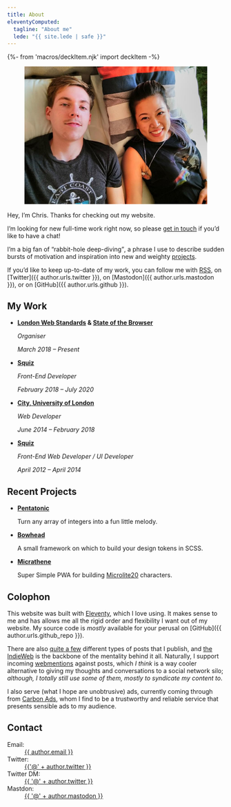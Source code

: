 ```yaml
---
title: About
eleventyComputed:
  tagline: "About me"
  lede: "{{ site.lede | safe }}"
---
```

{%- from 'macros/deckItem.njk' import deckItem -%}

<figure>
    <picture>
        <source type="image/webp" srcset="/images/content/rachel-and-i.webp" />
        <img src="/images/content/rachel-and-i.jpg" alt="Chris Burnell" loading="lazy">
    </picture>
</figure>

Hey, I’m <span class=" [ canada ] ">Chris</span>. Thanks for checking out my website.

<div class=" [ box ] ">I’m looking for new full-time work right now, so please <a href="#contact">get in touch</a> if you’d like to have a chat!</div>

I’m a big fan of <q>rabbit-hole deep-diving</q>, a phrase I use to describe sudden bursts of motivation and inspiration into new and weighty [projects](/projects/).

If you’d like to keep up-to-date of my work, you can follow me with [RSS](/feed.xml), on [Twitter]({{ author.urls.twitter }}), on [Mastodon]({{ author.urls.mastodon }}), or on [GitHub]({{ author.urls.github }}).

## My Work

- **[London Web Standards](https://londonwebstandards.org) & [State of the Browser](https://stateofthebrowser.com)**

    *Organiser*

    *March 2018 – Present*

- **[Squiz](https://squiz.net)**

    *Front-End Developer*

    *February 2018 – July 2020*

- **[City, University of London](https://city.ac.uk)**

    *Web Developer*

    *June 2014 – February 2018*

- **[Squiz](https://squiz.net)**

    *Front-End Web Developer / UI Developer*

    *April 2012 – April 2014*

## Recent Projects

- **[Pentatonic](/pentatonic/)**

    Turn any array of integers into a fun little melody.

- **[Bowhead](/bowhead/)**

    A small framework on which to build your design tokens in SCSS.

- **[Micrathene](https://micro.bloodbuilder.online/)**

    Super Simple PWA for building [Microlite20](https://micro.bloodbuilder.online/docs/Microlite20.pdf) characters.

## Colophon

This website was built with [Eleventy](https://11ty.dev), which I love using. It makes sense to me and has allows me all the rigid order and flexibility I want out of my website. My source code is *mostly* available for your perusal on [GitHub]({{ author.urls.github_repo }}).

There are also [quite a few](/archive/) different types of posts that I publish, and [the IndieWeb](https://indieweb.org) is the backbone of the mentality behind it all. Naturally, I support incoming [webmentions](https://indieweb.org/webmention) against posts, which *I think* is a way cooler alternative to giving my thoughts and conversations to a social network silo; *although, I totally still use some of them, mostly to syndicate my content to*.

I also serve (what I hope are unobtrusive) ads, currently coming through from [Carbon Ads](https://www.carbonads.net), whom I find to be a trustworthy and reliable service that presents sensible ads to my audience.

## Contact

<dl>
    <dt>Email:</dt>
    <dd><a class=" [ canada ] " href="mailto:{{ author.email }}">{{ author.email }}</a></dd>
    <dt>Twitter:</dt>
    <dd><a class=" [ canada ] " href="{{ author.urls.twitter }}">{{'@' + author.twitter }}</a></dd>
    <dt>Twitter DM:</dt>
    <dd><a class=" [ canada ] " href="https://twitter.com/messages/compose?recipient_id={{ author.twitter }}">{{ '@' + author.twitter }}</a></dd>
    <dt>Mastdon:</dt>
    <dd><a class=" [ canada ] " href="{{ author.urls.mastodon }}">{{ '@' + author.mastodon }}</a></dd>
</dl>
